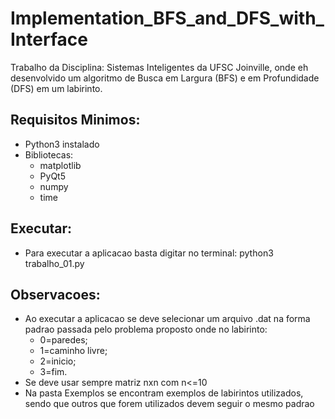 # Implementation_BFS_and_DFS_with_Interface
Trabalho da Disciplina: Sistemas Inteligentes da UFSC Joinville, onde eh desenvolvido um algoritmo de Busca em Largura (BFS) e em Profundidade (DFS) em um labirinto.

## Requisitos Minimos:<br>
- Python3 instalado<br>
- Bibliotecas:<br>
	- matplotlib
	- PyQt5
	- numpy
	- time

## Executar:<br>
- Para executar a aplicacao basta digitar no terminal: python3 trabalho_01.py

## Observacoes:
- Ao executar a aplicacao se deve selecionar um arquivo .dat na forma padrao passada pelo problema proposto
onde no labirinto:
	- 0=paredes;
	- 1=caminho livre;
	- 2=inicio;
	- 3=fim.
- Se deve usar sempre matriz nxn com n<=10
- Na pasta Exemplos se encontram exemplos de labirintos utilizados, sendo que outros que forem utilizados devem seguir o mesmo padrao


